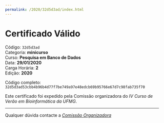 ```yaml
---
permalink: /2020/32d5d3ad/index.html
---
```


# Certificado Válido

Código: `32d5d3ad`<br>
Categoria: **minicurso**<br>
Curso: **Pesquisa em Banco de Dados**<br>
Data: **29/01/2020**<br>
Carga Horária: **2**<br>
Edição: **2020**<br>


Código completo: `32d5d3ad53cbb4b96b4d77f7be749a97e48edcb69b95766e67d7c98fab735f70`


Este certificado foi expedido pela Comissão organizadora do *IV Curso de Verão em Bioinformática da UFMG*.

----

Qualquer dúvida contacte a [_Comissão Organizadora_](<mailto:cursobioinfoufmg@gmail.com$subject=[Certificados]>)

